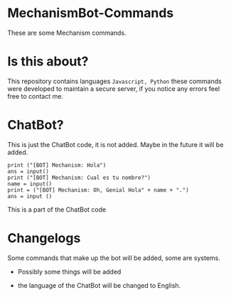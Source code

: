 # MechanismBot-Commands
These are some Mechanism commands.
# Is this about?
This repository contains languages ``` Javascript, Python ```
these commands were developed to maintain a secure server, if you notice any errors feel free to contact me.
# ChatBot?
This is just the ChatBot code, it is not added.
Maybe in the future it will be added.
```
print ("[BOT] Mechanism: Hola")
ans = input()
print ("[BOT] Mechanism: Cual es tu nombre?")
name = input()
print = ("[BOT] Mechanism: Oh, Genial Hola" + name + ".")
ans = input ()

```
This is a part of the ChatBot code
# Changelogs
Some commands that make up the bot will be added, some are systems.
- Possibly some things will be added 

- the language of the ChatBot will be changed to English.

